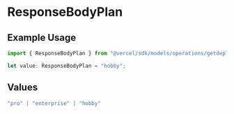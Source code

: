 # ResponseBodyPlan

## Example Usage

```typescript
import { ResponseBodyPlan } from "@vercel/sdk/models/operations/getdeployment.js";

let value: ResponseBodyPlan = "hobby";
```

## Values

```typescript
"pro" | "enterprise" | "hobby"
```